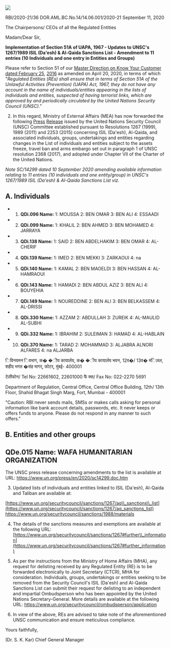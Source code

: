 ![](_page_0_Picture_0.jpeg)

RBI/2020-21/36 DOR.AML.BC.No.14/14.06.001/2020-21 September 11, 2020

The Chairpersons/ CEOs of all the Regulated Entities

Madam/Dear Sir,

**Implementation of Section 51A of UAPA, 1967 - Updates to UNSC's 1267/1989 ISIL (Da'esh) & Al-Qaida Sanctions List - Amendment to 11 entries (10 Individuals and one entry in Entities and Groups)**

Please refer to Section 51 of our [Master Direction on Know Your Customer dated February 25,](https://www.rbi.org.in/Scripts/BS_ViewMasDirections.aspx?id=11566)  [2016](https://www.rbi.org.in/Scripts/BS_ViewMasDirections.aspx?id=11566) as amended on April 20, 2020, in terms of which "*Regulated Entities* (*REs) shall ensure that in terms of Section 51A of the Unlawful Activities (Prevention) (UAPA) Act, 1967, they do not have any account in the name of individuals/entities appearing in the lists of individuals and entities, suspected of having terrorist links, which are approved by and periodically circulated by the United Nations Security Council (UNSC)."*

2. In this regard, Ministry of External Affairs (MEA) has now forwarded the following [Press](https://rbidocs.rbi.org.in/rdocs/content/pdfs/1267SC11092020_A.pdf)  [Release](https://rbidocs.rbi.org.in/rdocs/content/pdfs/1267SC11092020_A.pdf) issued by the United Nations Security Council (UNSC) Committee established pursuant to Resolutions 1267 (1999), 1989 (2011) and 2253 (2015) concerning ISIL (Da'esh), Al-Qaida, and associated individuals, groups, undertakings and entities regarding changes in the List of individuals and entities subject to the assets freeze, travel ban and arms embargo set out in paragraph 1 of UNSC resolution 2368 (2017), and adopted under Chapter VII of the Charter of the United Nations.

*Note SC/14299 dated 10 September 2020 amending available information relating to 11 entries (10 individuals and one entity/group) in UNSC's 1267/1989 ISIL (Da'esh) & Al-Qaida Sanctions List viz.*

## **A. Individuals**

- 1. **QDi.096 Name:** 1: MOUSSA 2: BEN OMAR 3: BEN ALI 4: ESSAADI
- 2. **QDi.099 Name:** 1: KHALIL 2: BEN AHMED 3: BEN MOHAMED 4: JARRAYA
- 3. **QDi.138 Name:** 1: SAID 2: BEN ABDELHAKIM 3: BEN OMAR 4: AL-CHERIF
- 4. **QDi.139 Name:** 1: IMED 2: BEN MEKKI 3: ZARKAOUI 4: na
- 5. **QDi.140 Name:** 1: KAMAL 2: BEN MAOELDI 3: BEN HASSAN 4: AL-HAMRAOUI
- 6. **QDi.143 Name:** 1: HAMADI 2: BEN ABDUL AZIZ 3: BEN ALI 4: BOUYEHIA
- 7. **QDi.149 Name:** 1: NOUREDDINE 2: BEN ALI 3: BEN BELKASSEM 4: AL-DRISSI
- 8. **QDi.330 Name:** 1: AZZAM 2: ABDULLAH 3: ZUREIK 4: AL-MAULID AL-SUBHI
- 9. **QDi.332 Name:** 1: IBRAHIM 2: SULEIMAN 3: HAMAD 4: AL-HABLAIN
- 10. **QDi.370 Name:** 1: TARAD 2: MOHAMMAD 3: ALJABRA ALNORI ALFARES 4: na ALJARBA

िविनयमन िवभाग, क� �ीय कायार्लय, क� �ीय कायार्लय भवन, 12व�/ 13व� मंिज़ल, शहीद भगत �संह मागर्, फोटर्, मुंबई- 400001

टेलीफोन/ Tel No: 22661602, 22601000 फै क्स/ Fax No: 022-2270 5691

Department of Regulation, Central Office, Central Office Building, 12th/ 13th Floor, Shahid Bhagat Singh Marg, Fort, Mumbai - 400001

"Caution: RBI never sends mails, SMSs or makes calls asking for personal information like bank account details, passwords, etc. It never keeps or offers funds to anyone. Please do not respond in any manner to such offers."

## **B. Entities and other groups**

## **QDe.015 Name:** WAFA HUMANITARIAN ORGANIZATION

The UNSC press release concerning amendments to the list is available at URL: <https://www.un.org/press/en/2020/sc14299.doc.htm>

3. Updated lists of individuals and entities linked to ISIL (Da'esh), Al-Qaida and Taliban are available at:

[https://www.un.org/securitycouncil/sanctions/1267/aq\\_sanctions\\_list](https://www.un.org/securitycouncil/sanctions/1267/aq_sanctions_list) <https://www.un.org/securitycouncil/sanctions/1988/materials>

4. The details of the sanctions measures and exemptions are available at the following URL: [https://www.un.org/securitycouncil/sanctions/1267#further\\_information](https://www.un.org/securitycouncil/sanctions/1267#further_information)

5. As per the instructions from the Ministry of Home Affairs (MHA), any request for delisting received by any Regulated Entity (RE) is to be forwarded electronically to Joint Secretary (CTCR), MHA for consideration. Individuals, groups, undertakings or entities seeking to be removed from the Security Council's ISIL (Da'esh) and Al-Qaida Sanctions List can submit their request for delisting to an independent and impartial Ombudsperson who has been appointed by the United Nations Secretary-General. More details are available at the following URL: <https://www.un.org/securitycouncil/ombudsperson/application>

6. In view of the above, REs are advised to take note of the aforementioned UNSC communication and ensure meticulous compliance.

Yours faithfully,

(Dr. S. K. Kar) Chief General Manager